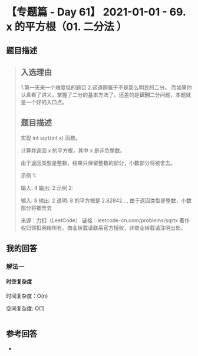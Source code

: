 # 【专题篇 - Day 61】 2021-01-01 - 69. x 的平方根（01. 二分法 ）

## 题目描述

> ## 入选理由
>
> 1.第一天来一个难度低的题目 2.这道题属于不是那么明显的二分。 而如果你认真看了讲义，掌握了二分的基本方法了，还差的是**识别**二分问题，本题就是一个好的入口点。
>
> ## 题目描述
>
> 实现 int sqrt(int x) 函数。
>
> 计算并返回 x 的平方根，其中 x 是非负整数。
>
> 由于返回类型是整数，结果只保留整数的部分，小数部分将被舍去。
>
> 示例 1:
>
> 输入: 4
> 输出: 2
> 示例 2:
>
> 输入: 8
> 输出: 2
> 说明: 8 的平方根是 2.82842...,
> 由于返回类型是整数，小数部分将被舍去
>
> 来源：力扣（LeetCode）
> 链接：leetcode-cn.com/problems/sqrtx
> 著作权归领扣网络所有。商业转载请联系官方授权，非商业转载请注明出处。

## 我的回答

### 解法一

#### 时空复杂度

时间复杂度：O(n)

空间复杂度: O(1)

```JavaScript

```

## 参考回答

-
